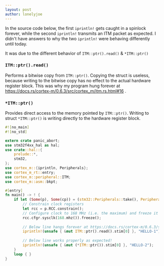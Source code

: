 ```yaml
---
layout: post
author: lonelyjoe
---
```


In the source code below, the first `iprintln!` gets caught in a spinlock forever, while the second `iprintln!` transmits an ITM packet as expected.
I didn't have answers to why the two `iprintln!` were behaving differently until today.

It was due to the different behavior of `ITM::ptr().read()` & `*ITM::ptr()`

### `ITM::ptr().read()`
Performs a bitwise copy from `ITM::ptr()`. Copying the struct is useless,
because writing to the bitwise copy has no effect to the actual hardware register block.
This was why my program hung forever at https://docs.rs/cortex-m/0.6.3/src/cortex_m/itm.rs.html#16 .

### `*ITM::ptr()`
Provides direct access to the memory pointed by `ITM::ptr()`. Writing to struct `*ITM::ptr()` is writing directly to the hardware register block.

```rust
#![no_main]
#![no_std]

extern crate panic_abort;
use stm32f4xx_hal as hal;
use crate::hal::{
    prelude::*,
    stm32,
};
use cortex_m::{iprintln, Peripherals};
use cortex_m_rt::entry;
use cortex_m::peripheral::ITM;
use cortex_m::asm::bkpt;

#[entry]
fn main() -> ! {
    if let (Some(p), Some(cp)) = (stm32::Peripherals::take(), Peripherals::take()) {
        // Constrain clock registers
        let rcc = p.RCC.constrain();
        // Configure clock to 168 MHz (i.e. the maximum) and freeze it
        rcc.cfgr.sysclk(168.mhz()).freeze();
        
        // Below line hangs forever at https://docs.rs/cortex-m/0.6.3/src/cortex_m/itm.rs.html#16
        iprintln!(unsafe { &mut ITM::ptr().read().stim[0] }, "HELLO-1");
        
        // Below line works properly as expected!
        iprintln!(unsafe { &mut (*ITM::ptr()).stim[0] }, "HELLO-2");
    }
    loop { }
}
```
